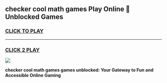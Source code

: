 
## checker cool math games Play Online 👋 Unblocked Games
<h3>
<a href="https://news.freeplayer.one?title=checker_cool_math_games&ref=17CMG">CLICK TO PLAY</a></h3>
<hr>

<h3>
<a href="https://news.freeplayer.one?title=checker_cool_math_games&ref=17CMG">CLICK 2 PLAY</a>
  
</h3>

<a href="https://news.freeplayer.one?title=checker_cool_math_games&ref=17CMG/"><img src="https://clearcache.store/games.png"></a>


**checker cool math games games unblocked: Your Gateway to Fun and Accessible Online Gaming**
